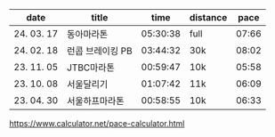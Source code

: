 
| date | title | time | distance | pace |
| --- | --- | --- | --- | --- |
|  24. 03. 17 | 동아마라톤 | 05:30:38 | full | 07:66 |
| 24. 02. 18 | 런콥 브레이킹 PB | 03:44:32 | 30k |08:02 |
| 23. 11. 05 | JTBC마라톤 | 00:59:47 | 10k |05:58 |
| 23. 10. 08 | 서울달리기 | 01:07:42 | 11k | 06:09 |
| 23. 04. 30 | 서울하프마라톤 | 00:58:55 | 10k | 06:33 |


https://www.calculator.net/pace-calculator.html
